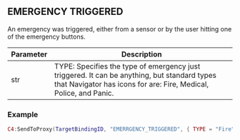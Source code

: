 ## EMERGENCY TRIGGERED

An emergency was triggered, either from a sensor or by the user hitting one of the emergency buttons.


| Parameter | Description |
| --- | --- |
| str | TYPE: Specifies the type of emergency just triggered.  It can be anything, but standard types that Navigator has icons for are: Fire, Medical, Police, and Panic. |


### Example

```lua
C4:SendToProxy(TargetBindingID, "EMERRGENCY_TRIGGERED", { TYPE = "Fire" }, "NOTIFY")
```
